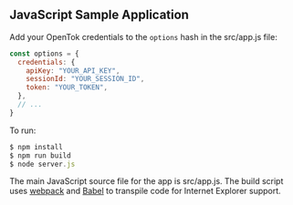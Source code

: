 ## JavaScript Sample Application

Add your OpenTok credentials to the `options` hash in  the src/app.js file:

```javascript
const options = {
  credentials: {
    apiKey: "YOUR_API_KEY",
    sessionId: "YOUR_SESSION_ID",
    token: "YOUR_TOKEN",
  },
  // ...
}
```

To run:

```javascript
$ npm install
$ npm run build
$ node server.js
```

The main JavaScript source file for the app is src/app.js. The build script uses
[webpack](https://webpack.js.org/) and [Babel](https://babeljs.io/) to transpile code
for Internet Explorer support.
